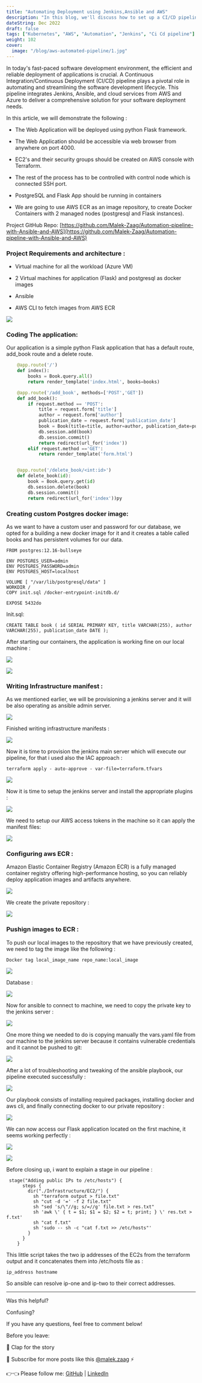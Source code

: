 ```yaml
---
title: "Automating Deployment using Jenkins,Ansible and AWS"
description: "In this blog, we'll discuss how to set up a CI/CD pipeline using Jenkins and Argo CD. "
dateString: Dec 2022
draft: false
tags: ["Kubernetes", "AWS", "Automation", "Jenkins", "Ci Cd pipeline"]
weight: 102
cover:
  image: "/blog/aws-automated-pipeline/1.jpg"
---
```


In today's fast-paced software development environment, the efficient and reliable deployment of applications is crucial. A Continuous Integration/Continuous Deployment (CI/CD) pipeline plays a pivotal role in automating and streamlining the software development lifecycle. This pipeline integrates Jenkins, Ansible, and cloud services from AWS and Azure to deliver a comprehensive solution for your software deployment needs.

In this article, we will demonstrate the following :

- The Web Application will be deployed using python Flask framework.

- The Web Application should be accessible via web browser from anywhere on port 4000.

- EC2's and their security groups should be created on AWS console with Terraform.

- The rest of the process has to be controlled with control node which is connected SSH port.

- PostgreSQL and Flask App should be running in containers

- We are going to use AWS ECR as an image repository, to create Docker Containers with 2 managed nodes (postgresql and Flask instances).

Project GitHub Repo: [https://github.com/Malek-Zaag/Automation-pipeline-with-Ansible-and-AWS](https://github.com/Malek-Zaag/Automation-pipeline-with-Ansible-and-AWS)

### Project Requirements and architecture :

- Virtual machine for all the workload (Azure VM)

- 2 Virtual machines for application (Flask) and postgresql as docker images

- Ansible

- AWS CLI to fetch images from AWS ECR

![](https://cdn-images-1.medium.com/max/2000/0*ZOOHua7PkbsDLKI_)

### Coding The application:

Our application is a simple python Flask application that has a default route, add_book route and a delete route.

```python
    @app.route('/')
    def index():
        books = Book.query.all()
        return render_template('index.html', books=books)

    @app.route('/add_book', methods=['POST','GET'])
    def add_book():
        if request.method == 'POST':
            title = request.form['title']
            author = request.form['author']
            publication_date = request.form['publication_date']
            book = Book(title=title, author=author, publication_date=publication_date)
            db.session.add(book)
            db.session.commit()
            return redirect(url_for('index'))
        elif request.method =='GET':
            return render_template('form.html')


    @app.route('/delete_book/<int:id>')
    def delete_book(id):
        book = Book.query.get(id)
        db.session.delete(book)
        db.session.commit()
        return redirect(url_for('index'))py
```

### Creating custom Postgres docker image:

As we want to have a custom user and password for our database, we opted for a building a new docker image for it and it creates a table called books and has persistent volumes for our data.

    FROM postgres:12.16-bullseye

    ENV POSTGRES_USER=admin
    ENV POSTGRES_PASSWORD=admin
    ENV POSTGRES_HOST=localhost

    VOLUME [ "/var/lib/postgresql/data" ]
    WORKDIR /
    COPY init.sql /docker-entrypoint-initdb.d/

    EXPOSE 5432do

Init.sql:

    CREATE TABLE book ( id SERIAL PRIMARY KEY, title VARCHAR(255), author VARCHAR(255), publication_date DATE );

After starting our containers, the application is working fine on our local machine :

![](https://cdn-images-1.medium.com/max/2000/0*DKnpE7gOidyhxbCp)

![](https://cdn-images-1.medium.com/max/2000/0*oUqw3qrINeO4rGHw)

### Writing Infrastructure manifest :

As we mentioned earlier, we will be provisioning a jenkins server and it will be also operating as ansible admin server.

![](https://cdn-images-1.medium.com/max/2000/0*SGeQAHsJsPzx41jK)

Finished writing infrastructure manifests :

![](https://cdn-images-1.medium.com/max/2000/0*uoVwcvC9zKadiiXN)

Now it is time to provision the jenkins main server which will execute our pipeline, for that i used also the IAC approach :

    terraform apply - auto-approve - var-file=terraform.tfvars

![](https://cdn-images-1.medium.com/max/2000/0*UF1RGBIERhVvqnKM)

Now it is time to setup the jenkins server and install the appropriate plugins :

![](https://cdn-images-1.medium.com/max/3118/0*lzDFk6DCOvpjxWmm)

We need to setup our AWS access tokens in the machine so it can apply the manifest files:

![](https://cdn-images-1.medium.com/max/2104/0*upsECL4EKhjVNJhD)

### Configuring aws ECR :

Amazon Elastic Container Registry (Amazon ECR) is a fully managed container registry offering high-performance hosting, so you can reliably deploy application images and artifacts anywhere.

![](https://cdn-images-1.medium.com/max/2726/0*pU-jwCzR0gBzxQ0z)

We create the private repository :

![](https://cdn-images-1.medium.com/max/2000/0*MRzhKYrGDamOwraH)

### Pushign images to ECR :

To push our local images to the repository that we have previously created, we need to tag the image like the following :

    Docker tag local_image_name repo_name:local_image

![](https://cdn-images-1.medium.com/max/2096/0*aesQ0qJtmbjZWD-D)

Database :

![](https://cdn-images-1.medium.com/max/2312/0*IGu9owxZK2pjTVR8)

Now for ansible to connect to machine, we need to copy the private key to the jenkins server :

![](https://cdn-images-1.medium.com/max/2000/0*99ugvog6ioqY7gpI)

One more thing we needed to do is copying manually the vars.yaml file from our machine to the jenkins server because it contains vulnerable credentials and it cannot be pushed to git:

![](https://cdn-images-1.medium.com/max/2000/0*5SVNAcZ2O6-Z9a_O)

After a lot of troubleshooting and tweaking of the ansible playbook, our pipeline executed successfully :

![](https://cdn-images-1.medium.com/max/2000/0*atzFCCJFQ9b8azGY)

Our playbook consists of installing required packages, installing docker and aws cli, and finally connecting docker to our private repository :

![](https://cdn-images-1.medium.com/max/2000/0*L4pWjMZdXpfdV4hR)

We can now access our Flask application located on the first machine, it seems working perfectly :

![](https://cdn-images-1.medium.com/max/2000/0*UXBQKpOMC3Pi9OCo)

![](https://cdn-images-1.medium.com/max/2000/0*EhMZZTx0WJAlVDGQ)

Before closing up, i want to explain a stage in our pipeline :

     stage("Adding public IPs to /etc/hosts") {
          steps {
            dir("./Infrastructure/EC2/") {
              sh "terraform output > file.txt"
              sh "cut -d '=' -f 2 file.txt"
              sh "sed 's/\"//g; s/=//g' file.txt > res.txt"
              sh 'awk \' { t = $1; $1 = $2; $2 = t; print; } \' res.txt > f.txt'
              sh "cat f.txt"
              sh 'sudo -- sh -c "cat f.txt >> /etc/hosts"'
            }
          }
        }

This little script takes the two ip addresses of the EC2s from the terraform output and it concatenates them into /etc/hosts file as :

    ip_address hostname

So ansible can resolve ip-one and ip-two to their correct addresses.

---

Was this helpful?

Confusing?

If you have any questions, feel free to comment below!

Before you leave:

👏 Clap for the story

📰 Subscribe for more posts like this [@malek.zaag](https://medium.com/@malek.zaag) ⚡️

👉👈 Please follow me: [GitHub](https://github.com/Malek-Zaag) | [LinkedIn](https://www.linkedin.com/in/malekzaag/)
